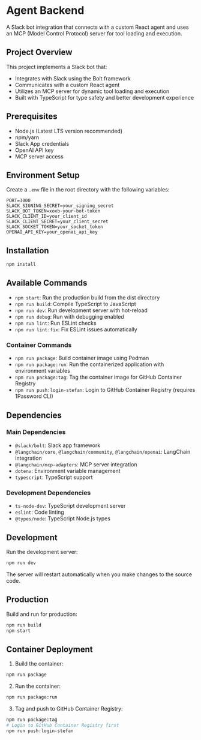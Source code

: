 # Agent Backend

A Slack bot integration that connects with a custom React agent and uses an MCP (Model Control Protocol) server for tool loading and execution.

## Project Overview

This project implements a Slack bot that:
- Integrates with Slack using the Bolt framework
- Communicates with a custom React agent
- Utilizes an MCP server for dynamic tool loading and execution
- Built with TypeScript for type safety and better development experience

## Prerequisites

- Node.js (Latest LTS version recommended)
- npm/yarn
- Slack App credentials
- OpenAI API key
- MCP server access

## Environment Setup

Create a `.env` file in the root directory with the following variables:

```env
PORT=3000
SLACK_SIGNING_SECRET=your_signing_secret
SLACK_BOT_TOKEN=xoxb-your-bot-token
SLACK_CLIENT_ID=your_client_id
SLACK_CLIENT_SECRET=your_client_secret
SLACK_SOCKET_TOKEN=your_socket_token
OPENAI_API_KEY=your_openai_api_key
```

## Installation

```bash
npm install
```

## Available Commands

- `npm start`: Run the production build from the dist directory
- `npm run build`: Compile TypeScript to JavaScript
- `npm run dev`: Run development server with hot-reload
- `npm run debug`: Run with debugging enabled
- `npm run lint`: Run ESLint checks
- `npm run lint:fix`: Fix ESLint issues automatically

### Container Commands
- `npm run package`: Build container image using Podman
- `npm run package:run`: Run the containerized application with environment variables
- `npm run package:tag`: Tag the container image for GitHub Container Registry
- `npm run push:login-stefan`: Login to GitHub Container Registry (requires 1Password CLI)

## Dependencies

### Main Dependencies
- `@slack/bolt`: Slack app framework
- `@langchain/core`, `@langchain/community`, `@langchain/openai`: LangChain integration
- `@langchain/mcp-adapters`: MCP server integration
- `dotenv`: Environment variable management
- `typescript`: TypeScript support

### Development Dependencies
- `ts-node-dev`: TypeScript development server
- `eslint`: Code linting
- `@types/node`: TypeScript Node.js types

## Development

Run the development server:
```bash
npm run dev
```

The server will restart automatically when you make changes to the source code.

## Production

Build and run for production:
```bash
npm run build
npm start
```

## Container Deployment

1. Build the container:
```bash
npm run package
```

2. Run the container:
```bash
npm run package:run
```

3. Tag and push to GitHub Container Registry:
```bash
npm run package:tag
# Login to GitHub Container Registry first
npm run push:login-stefan
```
